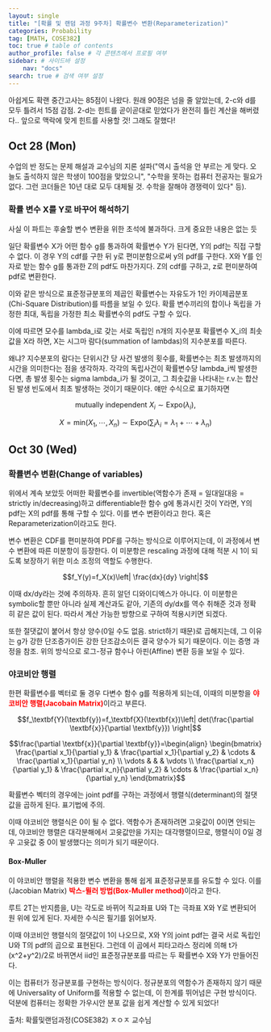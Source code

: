 ```yaml
---
layout: single
title: "[확률 및 랜덤 과정 9주차] 확률변수 변환(Reparameterization)"
categories: Probability
tag: [MATH, COSE382]
toc: true # table of contents
author_profile: false # 각 콘텐츠에서 프로필 여부
sidebar: # 사이드바 설정
    nav: "docs"
search: true # 검색 여부 설정
---
```

<head>
    <!-- Latex -->
    <script src="https://cdn.mathjax.org/mathjax/latest/MathJax.js?config=TeX-AMS-MML_HTMLorMML" type="text/javascript"></script>
</head>
<style>
    th, td {
        text-align: center;
    }
    .r {
        color: red;
    }
</style>

아쉽게도 확랜 중간고사는 85점이 나왔다. 원래 90점은 넘을 줄 알았는데, 2-c와 d를 모두 틀려서 15점 감점. 2-d는 힌트를 곧이곧대로 믿었다가 완전히 틀린 계산을 해버렸다.. 앞으로 맥락에 맞게 힌트를 사용할 것! 그래도 잘했다!

## Oct 28 (Mon)

수업의 반 정도는 문제 해설과 교수님의 지론 설파("역시 출석을 안 부르는 게 맞다. 오늘도 출석하지 않은 학생이 100점을 맞았으니", "수학을 못하는 컴퓨터 전공자는 필요가 없다. 그런 코더들은 10년 대로 모두 대체될 것. 수학을 잘해야 경쟁력이 있다" 등).

### 확률 변수 X를 Y로 바꾸어 해석하기

사실 이 파트는 후술할 변수 변환을 위한 초석에 불과하다. 크게 중요한 내용은 없는 듯

일단 확률변수 X가 어떤 함수 g를 통과하여 확률변수 Y가 된다면, Y의 pdf는 직접 구할 수 없다. 이 경우 Y의 cdf를 구한 뒤 y로 편미분함으로써 y의 pdf를 구한다. X와 Y를 인자로 받는 함수 g를 통과한 Z의 pdf도 마찬가지다. Z의 cdf를 구하고, z로 편미분하여 pdf로 변환한다.

이와 같은 방식으로 표준정규분포의 제곱인 확률변수는 자유도가 1인 카이제곱분포(Chi-Square Distribution)를 따름을 보일 수 있다. 확률 변수끼리의 합이나 독립을 가정한 최대, 독립을 가정한 최소 확률변수의 pdf도 구할 수 있다.

이에 따르면 모수를 lambda_i로 갖는 서로 독립인 n개의 지수분포 확률변수 X_i의 최솟값을 X라 하면, X는 시그마 람다(summation of lambdas)의 지수분포를 따른다.

왜냐? 지수분포의 람다는 단위시간 당 사건 발생의 횟수를, 확률변수는 최초 발생까지의 시간을 의미한다는 점을 생각하자. 각각의 독립사건이 확률변수당 lambda_i씩 발생한다면, 총 발생 횟수는 sigma lambda_i가 될 것이고, 그 최솟값을 나타내는 r.v.는 합산된 발생 빈도에서 최초 발생하는 것이기 때문이다. 얘만 수식으로 표기하자면

$$\text{mutually independent }X_i\sim \text{Expo}(\lambda_i),$$

$$X=\text{min}(X_1,\cdots,X_n)\sim \text{Expo}(\sum_i\lambda_i=\lambda_1+\cdots+\lambda_n)$$

## Oct 30 (Wed)

### 확률변수 변환(Change of variables)

위에서 계속 보았듯 어떠한 확률변수를 invertible(역함수가 존재 = 일대일대응 = strictly in/decreasing)하고 differentiable한 함수 g에 통과시킨 것이 Y라면, Y의 pdf는 X의 pdf를 통해 구할 수 있다. 이를 변수 변환이라고 한다. 혹은 Reparameterization이라고도 한다.

변수 변환은 CDF를 편미분하여 PDF를 구하는 방식으로 이루어지는데, 이 과정에서 변수 변환에 따른 미분항이 등장한다. 이 미분항은 rescaling 과정에 대해 적분 시 1이 되도록 보장하기 위한 미소 조정의 역할도 수행한다.

$$f_Y(y)=f_X(x)\left| \frac{dx}{dy} \right|$$

이때 dx/dy라는 것에 주의하자. 흔히 알던 디와이디엑스가 아니다. 이 미분항은 symbolic할 뿐만 아니라 실제 계산과도 같아, 기존의 dy/dx를 역수 취해준 것과 정확히 같은 값이 된다. 따라서 계산 가능한 방향으로 구하여 적용시키면 되겠다.

또한 절댓값이 붙어서 항상 양수(0일 수도 없음. strict하기 때문)로 곱해지는데, 그 이유는 g가 강한 단조증가이든 강한 단조감소이든 결국 양수가 되기 때문이다. 이는 증명 과정을 참조. 위의 방식으로 로그-정규 함수나 아핀(Affine) 변환 등을 보일 수 있다.

### 야코비안 행렬

한편 확률변수를 벡터로 둘 경우 다변수 함수 g를 적용하게 되는데, 이때의 미분항을 <strong class="r">야코비안 행렬(Jacobain Matrix)</strong>이라고 부른다.

$$f_\textbf{Y}(\textbf{y})=f_\textbf{X}(\textbf{x})\left| det(\frac{\partial \textbf{x}}{\partial \textbf{y}}) \right|$$

$$\frac{\partial \textbf{x}}{\partial \textbf{y}}=\begin{align}
\begin{bmatrix} 
   \frac{\partial x_1}{\partial y_1} & \frac{\partial x_1}{\partial y_2} & \cdots & \frac{\partial x_1}{\partial y_n}  \\
   \vdots & & & \vdots  \\
   \frac{\partial x_n}{\partial y_1} & \frac{\partial x_n}{\partial y_2} & \cdots & \frac{\partial x_n}{\partial y_n}
   \end{bmatrix}$$

확률변수 벡터의 경우에는 joint pdf를 구하는 과정에서 행렬식(determinant)의 절댓값을 곱하게 된다. 표기법에 주의.

이때 야코비안 행렬식은 0이 될 수 없다. 역함수가 존재하려면 고윳값이 0이면 안되는데, 야코비안 행렬은 대각분해에서 고윳값만을 가지는 대각행렬이므로, 행렬식이 0일 경우 고윳값 중 0이 발생했다는 의미가 되기 때문이다.

#### Box-Muller

이 야코비안 행렬을 적용한 변수 변환을 통해 쉽게 표준정규분포를 유도할 수 있다. 이를 (Jacobian Matrix) <strong class="r">박스-뮐러 방법(Box-Muller method)</strong>이라고 한다.

루트 2T는 반지름을, U는 각도로 바뀌어 직교좌표 U와 T는 극좌표 X와 Y로 변환되어 원 위에 있게 된다. 자세한 수식은 필기를 읽어보자.

이때 야코비안 행렬식의 절댓값이 1이 나오므로, X와 Y의 joint pdf는 결국 서로 독립인 U와 T의 pdf의 곱으로 표현된다. 그런데 이 곱에서 피타고라스 정리에 의해 t가 (x^2+y^2)/2로 바뀌면서 iid인 표준정규분포를 따르는 두 확률변수 X와 Y가 만들어진다.

이는 컴퓨터가 정규분포를 구현하는 방식이다. 정규분포의 역함수가 존재하지 않기 때문에 Universality of Uniform를 적용할 수 없는데, 이 한계를 뛰어넘은 구현 방식이다. 덕분에 컴퓨터는 정확한 가우시안 분포 값을 쉽게 계산할 수 있게 되었다!


출처: 확률및랜덤과정(COSE382) ㅈㅇㅈ 교수님
